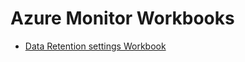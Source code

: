 # Azure Monitor Workbooks
 
<ul>
  <li><a href=https://github.com/paulfcollins/public-sentinel/tree/master/Fastly%20Logs>Data Retention settings Workbook</a></li>
</ul>
